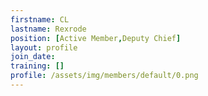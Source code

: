 ```yaml
---
firstname: CL
lastname: Rexrode
position: [Active Member,Deputy Chief]
layout: profile
join_date:
training: []
profile: /assets/img/members/default/0.png
---
```

